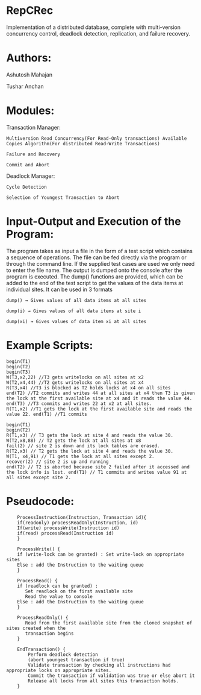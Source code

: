 # RepCRec
Implementation of a distributed database,  complete with multi-version concurrency control, deadlock detection, replication, and failure recovery.

# Authors:
Ashutosh Mahajan

Tushar Anchan

# Modules:
Transaction Manager:

    Multiversion Read Concurrency(For Read-Only transactions) Available Copies Algorithm(For distributed Read-Write Transactions)
    
    Failure and Recovery
    
    Commit and Abort
    
Deadlock Manager:

    Cycle Detection
    
    Selection of Youngest Transaction to Abort
    
# Input-Output and Execution of the Program:
The program takes as input a file in the form of a test script which contains a sequence of operations. The file can be fed directly via the program or through the command line.
If the supplied test cases are used we only need to enter the file name.
The output is dumped onto the console after the program is executed.
The dump() functions are provided, which can be added to the end of the test script to get the values of the data items at individual sites. It can be used in 3 formats


    dump() → Gives values of all data items at all sites 
    
    dump(i) → Gives values of all data items at site i 
    
    dump(xi) → Gives values of data item xi at all sites
    
# Example Scripts:
    
    begin(T1)
    begin(T2)
    begin(T3)
    W(T3,x2,22) //T3 gets writelocks on all sites at x2
    W(T2,x4,44) //T2 gets writelocks on all sites at x4
    R(T3,x4) //T3 is blocked as T2 holds locks at x4 on all sites
    end(T2) //T2 commits and writes 44 at all sites at x4 then T3 is given the lock at the first available site at x4 and it reads the value 44.
    end(T3) //T3 commits and writes 22 at x2 at all sites.
    R(T1,x2) //T1 gets the lock at the first available site and reads the value 22. end(T1) //T1 commits

    begin(T1)
    begin(T2)
    R(T1,x3) // T3 gets the lock at site 4 and reads the value 30.
    W(T2,x8,88) // T2 gets the lock at all sites at x8
    fail(2) // site 2 is down and its lock tables are erased.
    R(T2,x3) // T2 gets the lock at site 4 and reads the value 30.
    W(T1, x4,91) // T1 gets the lock at all sites except 2.
    recover(2) // site 2 is up and running
    end(T2) // T2 is aborted because site 2 failed after it accessed and the lock info is lost. end(T1) // T1 commits and writes value 91 at all sites except site 2.


# Pseudocode:
```
    ProcessInstruction(Instruction, Transaction id){ 
    if(readonly) processReadOnly(Instruction, id) 
    If(write) processWrite(Instruction id)
    if(read) processRead(Instruction id)
    }
    
    ProcessWrite() {
    if (write-lock can be granted) : Set write-lock on appropriate sites 
    Else : add the Instruction to the waiting queue
    }
    
    ProcessRead() {
    if (readlock can be granted) :
       Set readlock on the first available site
       Read the value to console
    Else : add the Instruction to the waiting queue 
    }
    
    ProcessReadOnly() {
       Read from the first available site from the cloned snapshot of sites created when the
       transaction begins 
    }
    
    EndTransaction() {
        Perform deadlock detection
        (abort youngest transaction if true)
        Validate transaction by checking all instructions had appropriate locks on appropriate sites.
        Commit the transaction if validation was true or else abort it
        Release all locks from all sites this transaction holds. 
    }
```    
